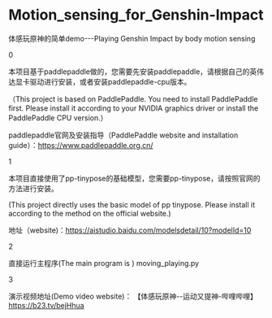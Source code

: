 # Motion_sensing_for_Genshin-Impact

体感玩原神的简单demo---Playing Genshin Impact by body motion sensing

0

本项目基于paddlepaddle做的，您需要先安装paddlepaddle，请根据自己的英伟达显卡驱动进行安装，或者安装paddlepaddle-cpu版本。

（This project is based on PaddlePaddle. You need to install PaddlePaddle first. Please install it according to your NVIDIA graphics driver or install the PaddlePaddle CPU version.）

paddlepaddle官网及安装指导（PaddlePaddle website and installation guide）：https://www.paddlepaddle.org.cn/

1

本项目直接使用了pp-tinypose的基础模型，您需要pp-tinypose，请按照官网的方法进行安装。

(This project directly uses the basic model of pp tinypose. Please install it according to the method on the official website.)

地址（website)：https://aistudio.baidu.com/modelsdetail/10?modelId=10

2

直接运行主程序(The main program is ) moving_playing.py

3

演示视频地址(Demo video website)：
【体感玩原神--运动又提神-哔哩哔哩】 https://b23.tv/bejHhua
